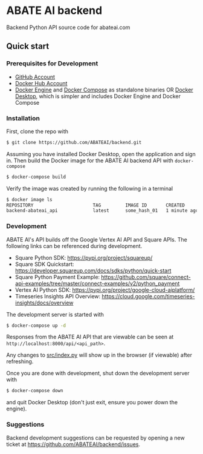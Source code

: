 # ABATE AI backend
Backend Python API source code for abateai.com

## Quick start

### Prerequisites for Development

- [GitHub Account](https://github.com/)
- [Docker Hub Account](https://hub.docker.com/)
- [Docker Engine](https://docs.docker.com/get-docker/) and
  [Docker Compose](https://docs.docker.com/compose/install/) as standalone
  binaries OR [Docker Desktop](https://docs.docker.com/desktop/), which is
  simpler and includes Docker Engine and Docker Compose

### Installation

First, clone the repo with

```bash
$ git clone https://github.com/ABATEAI/backend.git
```

Assuming you have installed Docker Desktop, open the application and sign in.
Then build the Docker image for the ABATE AI backend API with `docker-compose`

```bash
$ docker-compose build
```

Verify the image was created by running the following in a terminal

```bash
$ docker image ls
REPOSITORY                      TAG         IMAGE ID       CREATED        SIZE
backend-abateai_api             latest      some_hash_01   1 minute ago   1.16GB
```

### Development

ABATE AI's API builds off the Google Vertex AI API and Square APIs.
The following links can be referenced during development.

- Square Python SDK: https://pypi.org/project/squareup/
- Square SDK Quickstart:
  https://developer.squareup.com/docs/sdks/python/quick-start
- Square Python Payment Example:
  https://github.com/square/connect-api-examples/tree/master/connect-examples/v2/python_payment
- Vertex AI Python SDK: https://pypi.org/project/google-cloud-aiplatform/
- Timeseries Insights API Overview:
  https://cloud.google.com/timeseries-insights/docs/overview

The development server is started with

```bash
$ docker-compose up -d
```

Responses from the ABATE AI API that are viewable can be seen at
`http://localhost:8000/api/<api_path>`.

Any changes to [src/index.py](src/index.py) will show up in the browser
(if viewable) after refreshing.

Once you are done with development, shut down the development server with

```bash
$ docker-compose down
```

and quit Docker Desktop (don't just exit, ensure you power down the engine).

### Suggestions

Backend development suggestions can be requested by opening a new ticket at
https://github.com/ABATEAI/backend/issues.
